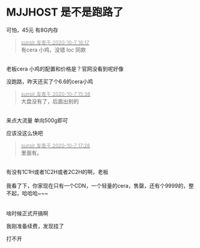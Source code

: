 # MJJHOST 是不是跑路了


可怕，45元 有8G内存

<div class="quote"><blockquote><font size="2"><a href="https://www.hostloc.com/forum.php?mod=redirect&amp;goto=findpost&amp;pid=9268480&amp;ptid=751639" target="_blank"><font color="#999999">sunsir 发表于 2020-10-7 16:17</font></a></font><br />
有cera 小鸡，没错 loc 同款</blockquote></div><br />
老板cera 小鸡的配置和价格是？官网没看到呢好像

没跑路，昨天还买了个6.6的cera小鸡

<div class="quote"><blockquote><font size="2"><a href="https://www.hostloc.com/forum.php?mod=redirect&amp;goto=findpost&amp;pid=9268372&amp;ptid=751639" target="_blank"><font color="#999999">sunsir 发表于 2020-10-7 15:38</font></a></font><br />
大盘没有了，后面出别的</blockquote></div><br />
<img src="static/image/smiley/default/lol.gif" smilieid="12" border="0" alt="" />来点大流量 单向500g即可<img id="aimg_R2199" onclick="zoom(this, this.src, 0, 0, 0)" class="zoom" src="https://cdn.jsdelivr.net/gh/hishis/forum-master/public/images/patch.gif" onmouseover="img_onmouseoverfunc(this)" onload="thumbImg(this)" border="0" alt="" />

应该没这么快吧<img id="aimg_rh1tw" onclick="zoom(this, this.src, 0, 0, 0)" class="zoom" src="https://cdn.jsdelivr.net/gh/hishis/forum-master/public/images/patch.gif" onmouseover="img_onmouseoverfunc(this)" onload="thumbImg(this)" border="0" alt="" />

<div class="quote"><blockquote><font size="2"><a href="https://www.hostloc.com/forum.php?mod=redirect&amp;goto=findpost&amp;pid=9268765&amp;ptid=751639" target="_blank"><font color="#999999">sunsir 发表于 2020-10-7 17:28</font></a></font><br />
里面有。</blockquote></div><br />
有没有1C1H或者1C2H或者2C2H的啊，老板<br />
<br />
我看了下，你家现在只有一个CDN，一个轻量的cera，售罄，还有个9999的，整不起，哈哈哈~~~<br />
<br />
<br />
啥时候正式开搞啊

我刚准备续费，发现挂了

打不开
